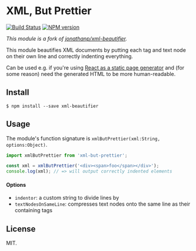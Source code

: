 # XML, But Prettier

[![Build Status][travis-image]][travis-url]
[![NPM version][npm-image]][npm-url]

_This module is a fork of [jonathanp/xml-beautifier][upstream-github]._

This module beautifies XML documents by putting each tag and text node on their own line and correctly indenting everything.

Can be used e.g. if you're using [React as a static page generator][react] and (for some reason) need the generated HTML to be more human-readable.


## Install

```
$ npm install --save xml-beautifier
```


## Usage

The module's function signature is `xmlButPrettier(xml:String, options:Object)`.

```js
import xmlButPrettier from 'xml-but-prettier';

const xml = xmlButPrettier('<div><span>foo</span></div>');
console.log(xml); // => will output correctly indented elements
```

#### Options
- `indentor`: a custom string to divide lines by
- `textNodesOnSameLine`: compresses text nodes onto the same line as their containing tags

## License

MIT.

[upstream-github]: https://github.com/jonathanp/xml-beautifier
[npm-url]: https://npmjs.org/package/xml-but-prettier
[npm-image]: https://badge.fury.io/js/xml-but-prettier.svg
[travis-image]: https://travis-ci.org/shockey/xml-but-prettier.svg
[travis-url]: https://travis-ci.org/shockey/xml-but-prettier
[react]: https://facebook.github.io/react/docs/top-level-api.html#reactdomserver.rendertostaticmarkup
